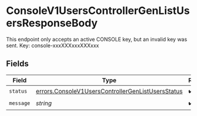 # ConsoleV1UsersControllerGenListUsersResponseBody

This endpoint only accepts an active CONSOLE key, but an invalid key was sent. Key: console-xxxXXXxxxXXXxxx


## Fields

| Field                                                                                                                  | Type                                                                                                                   | Required                                                                                                               | Description                                                                                                            |
| ---------------------------------------------------------------------------------------------------------------------- | ---------------------------------------------------------------------------------------------------------------------- | ---------------------------------------------------------------------------------------------------------------------- | ---------------------------------------------------------------------------------------------------------------------- |
| `status`                                                                                                               | [errors.ConsoleV1UsersControllerGenListUsersStatus](../../models/errors/consolev1userscontrollergenlistusersstatus.md) | :heavy_check_mark:                                                                                                     | N/A                                                                                                                    |
| `message`                                                                                                              | *string*                                                                                                               | :heavy_check_mark:                                                                                                     | N/A                                                                                                                    |